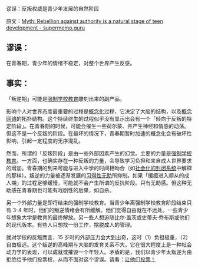 谬误：反叛权威是青少年发展的自然阶段

原文：[Myth: Rebellion against authority is a natural stage of teen development - supermemo.guru](https://supermemo.guru/wiki/Myth:_Rebellion_against_authority_is_a_natural_stage_of_teen_development)

## 谬误：

在青春期，青少年的情绪不稳定，对整个世界产生反感。

## 事实：

「叛逆期」可能是[强制学校教育](https://supermemo.guru/wiki/Compulsory_schooling)雕刻出来的副产品。

影响个人对世界态度最重要的过程是[概念化](https://supermemo.guru/wiki/Conceptualization)过程，它决定了大脑的结构，以及[概念网络](https://supermemo.guru/wiki/Concept_network)的拓扑结构。这个持续终生的过程似乎没有显示出会有一个「倾向于反叛的特定阶段」。在青春期的时候，可能会催生一些荷尔蒙、并产生神经和情感的动荡。但这不是一个反叛的阶段。在最坏的情况下，青春期暂时加速的概念化会有破坏性影响，引起一定程度的无序混乱。

然而，所谓的「反叛阶段」是由一些外部因素产生的幻觉。主要的力量是[强制学校教育](https://supermemo.guru/wiki/Compulsory_schooling)。一方面，也确实存在一种反叛的力量，会导致学习负担和来自成人世界要求的增加。青春期的到来可能与进入中学的时间相吻合（如[社会化的封闭系统](https://supermemo.guru/wiki/Closed_systems_of_socialization)中解释的那样）。叛逆的力量被逐渐发展的[习得性无助](https://supermemo.guru/wiki/Learned_helplessness)所抑制。如果「缓缓进入顺从的成人期」的过程足够缓慢，可能就不会产生所谓的反抗阶段。只有无助感。但这种无助感在青春期也可能有戏剧性的后果，如自杀。

另一个外部力量是即将结束的强制学校教育。当青少年离强制学校教育阶段结束只有 3-4 年时，他们的叛逆情绪会有所缓解。他们觉得自由就在不远处。一些青少年想象大学是教育的最终解放。另一些人想追随比尔·盖茨或史蒂夫·乔布斯或他们的现代版本。有些人只想找一份工作，摆脱成人的管理。

就对学校的反叛而言，15 岁时的外部压力会大到出奇，这时（1）负担极重，（2）自由极远。这个叛逆的高峰期与大脑的发育关系不大。它在很大程度上是一种社会动力学的表现，可以成就或摧毁一个年轻人。矛盾的是，我们以青少年太叛逆为由拒绝给予他们投票权，从而不面对这个谬误。请看：[让他们投票！](https://www.vox.com/future-perfect/2019/9/10/20835327/voting-age-youth-rights-kids-vote)